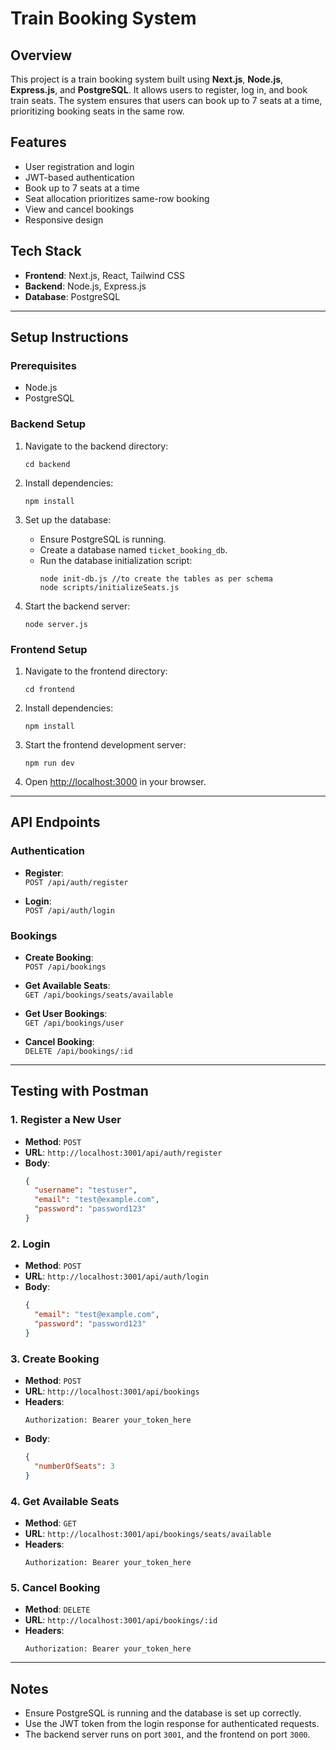 # Train Booking System

## Overview

This project is a train booking system built using **Next.js**, **Node.js**, **Express.js**, and **PostgreSQL**. It allows users to register, log in, and book train seats. The system ensures that users can book up to 7 seats at a time, prioritizing booking seats in the same row.

## Features

- User registration and login
- JWT-based authentication
- Book up to 7 seats at a time
- Seat allocation prioritizes same-row booking
- View and cancel bookings
- Responsive design

## Tech Stack

- **Frontend**: Next.js, React, Tailwind CSS
- **Backend**: Node.js, Express.js
- **Database**: PostgreSQL

---

## Setup Instructions

### Prerequisites

- Node.js
- PostgreSQL

### Backend Setup

1. Navigate to the backend directory:

   ```
   cd backend
   ```

2. Install dependencies:
   ```
   npm install
   ```
3. Set up the database:
   - Ensure PostgreSQL is running.
   - Create a database named `ticket_booking_db`.
   - Run the database initialization script:
     ```
     node init-db.js //to create the tables as per schema
     node scripts/initializeSeats.js
     ```
4. Start the backend server:
   ```
   node server.js
   ```

### Frontend Setup

1. Navigate to the frontend directory:
   ```
   cd frontend
   ```
2. Install dependencies:
   ```
   npm install
   ```
3. Start the frontend development server:
   ```
   npm run dev
   ```
4. Open [http://localhost:3000](http://localhost:3000) in your browser.

---

## API Endpoints

### **Authentication**

- **Register**:  
  `POST /api/auth/register`

- **Login**:  
  `POST /api/auth/login`

### **Bookings**

- **Create Booking**:  
  `POST /api/bookings`

- **Get Available Seats**:  
  `GET /api/bookings/seats/available`

- **Get User Bookings**:  
  `GET /api/bookings/user`

- **Cancel Booking**:  
  `DELETE /api/bookings/:id`

---

## Testing with Postman

### 1. Register a New User

- **Method**: `POST`
- **URL**: `http://localhost:3001/api/auth/register`
- **Body**:
  ```json
  {
    "username": "testuser",
    "email": "test@example.com",
    "password": "password123"
  }
  ```

### 2. Login

- **Method**: `POST`
- **URL**: `http://localhost:3001/api/auth/login`
- **Body**:
  ```json
  {
    "email": "test@example.com",
    "password": "password123"
  }
  ```

### 3. Create Booking

- **Method**: `POST`
- **URL**: `http://localhost:3001/api/bookings`
- **Headers**:
  ```
  Authorization: Bearer your_token_here
  ```
- **Body**:
  ```json
  {
    "numberOfSeats": 3
  }
  ```

### 4. Get Available Seats

- **Method**: `GET`
- **URL**: `http://localhost:3001/api/bookings/seats/available`
- **Headers**:
  ```
  Authorization: Bearer your_token_here
  ```

### 5. Cancel Booking

- **Method**: `DELETE`
- **URL**: `http://localhost:3001/api/bookings/:id`
- **Headers**:
  ```
  Authorization: Bearer your_token_here
  ```

---

## Notes

- Ensure PostgreSQL is running and the database is set up correctly.
- Use the JWT token from the login response for authenticated requests.
- The backend server runs on port `3001`, and the frontend on port `3000`.

